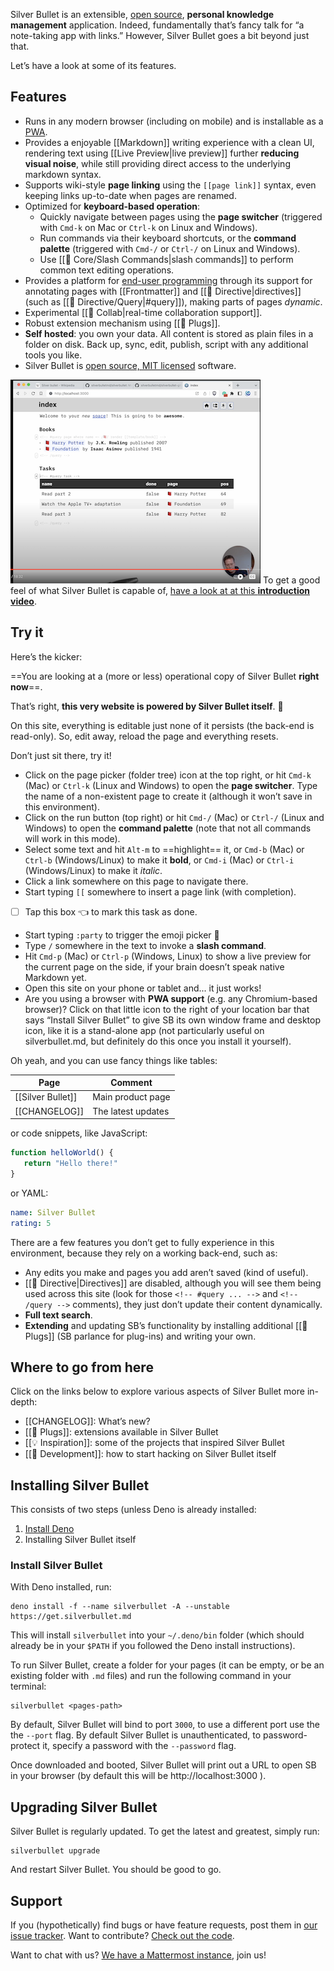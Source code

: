 Silver Bullet is an extensible, [open source](https://github.com/silverbulletmd/silverbullet), **personal
knowledge management** application. Indeed, fundamentally that’s fancy talk for “a note-taking app with links.” However, Silver Bullet goes a bit beyond just that.

Let’s have a look at some of its features.

## Features
* Runs in any modern browser (including on mobile) and is installable as a [PWA](https://web.dev/progressive-web-apps/).
* Provides a enjoyable [[Markdown]] writing experience with a clean UI, rendering text using [[Live Preview|live preview]] further **reducing visual noise**, while still providing direct access to the underlying markdown syntax.
* Supports wiki-style **page linking** using the `[[page link]]` syntax, even keeping links up-to-date when pages are renamed.
* Optimized for **keyboard-based operation**:
  * Quickly navigate between pages using the **page switcher** (triggered with `Cmd-k` on Mac or `Ctrl-k` on Linux and Windows).
  * Run commands via their keyboard shortcuts, or the **command palette** (triggered with `Cmd-/` or `Ctrl-/` on Linux and Windows).
  * Use [[🔌 Core/Slash Commands|slash commands]] to perform common text editing operations.
* Provides a platform for [end-user programming](https://www.inkandswitch.com/end-user-programming/) through its support for annotating pages with [[Frontmatter]] and [[🔌 Directive|directives]] (such as [[🔌 Directive/Query|#query]]), making parts of pages _dynamic_.
* Experimental [[🔌 Collab|real-time collaboration support]].
* Robust extension mechanism using [[🔌 Plugs]].
* **Self hosted**: you own your data. All content is stored as plain files in a folder on disk. Back up, sync, edit, publish, script with any additional tools you like.
* Silver Bullet is [open source, MIT licensed](https://github.com/silverbulletmd/silverbullet) software.

![Screencast screenshot](demo-video-screenshot.png)
To get a good feel of what Silver Bullet is capable of, [have a look at at this **introduction video**](https://youtu.be/VemS-cqAD5k).

## Try it
Here’s the kicker:

==You are looking at a (more or less) operational copy of Silver Bullet **right now**==.

That’s right, **this very website is powered by Silver Bullet itself**. 🤯

On this site, everything is editable just none of it persists (the back-end is read-only). So, edit away, reload the page and everything resets.

Don’t just sit there, try it!

* Click on the page picker (folder tree) icon at the top right, or hit `Cmd-k` (Mac) or `Ctrl-k` (Linux and Windows) to open the **page switcher**. Type the name of a non-existent page to create it (although it won’t save in this environment).
* Click on the run button (top right) or hit `Cmd-/` (Mac) or `Ctrl-/` (Linux and Windows) to open the **command palette** (note that not all commands will work in this mode).
* Select some text and hit `Alt-m` to ==highlight== it, or `Cmd-b` (Mac) or `Ctrl-b` (Windows/Linux) to make it **bold**, or `Cmd-i` (Mac) or `Ctrl-i` (Windows/Linux) to make it _italic_.
* Click a link somewhere on this page to navigate there.
* Start typing `[[` somewhere to insert a page link (with completion).
* [ ] Tap this box 👈 to mark this task as done.
* Start typing `:party` to trigger the emoji picker 🎉
* Type `/` somewhere in the text to invoke a **slash command**.
* Hit `Cmd-p` (Mac) or `Ctrl-p` (Windows, Linux) to show a live preview for the current page on the side, if your brain doesn’t speak native Markdown yet.
* Open this site on your phone or tablet and... it just works!
* Are you using a browser with **PWA support** (e.g. any Chromium-based
  browser)? Click on that little icon to the right of your location bar that says “Install Silver Bullet” to give SB its own window frame and desktop icon, like it is a stand-alone app (not particularly useful on silverbullet.md, but definitely do this once you install it yourself).

Oh yeah, and you can use fancy things like tables:

| Page | Comment |
|----------|----------|
| [[Silver Bullet]] | Main product page |
| [[CHANGELOG]] | The latest updates |

or code snippets, like JavaScript:

```javascript
function helloWorld() {
   return "Hello there!"
}
```

or YAML:

```yaml
name: Silver Bullet
rating: 5
```

There are a few features you don’t get to fully experience in this environment, because they rely on a working back-end, such as:

* Any edits you make and pages you add aren’t saved (kind of useful).
* [[🔌 Directive|Directives]] are disabled, although you will see them being used across this site (look for those `<!-- #query ... -->` and `<!-- /query -->` comments), they just don’t update their content dynamically.
* **Full text search**.
* **Extending** and updating SB’s functionality by installing additional [[🔌 Plugs]] (SB parlance for plug-ins) and writing your own.

## Where to go from here
Click on the links below to explore various aspects of Silver Bullet more
in-depth:

* [[CHANGELOG]]: What’s new?
* [[🔌 Plugs]]: extensions available in Silver Bullet
* [[💡 Inspiration]]: some of the projects that inspired Silver Bullet
* [[🔨 Development]]: how to start hacking on Silver Bullet itself

## Installing Silver Bullet
This consists of two steps (unless Deno is already installed:

1. [Install Deno](https://deno.land/manual/getting_started/installation)
2. Installing Silver Bullet itself

### Install Silver Bullet
With Deno installed, run:

```shell
deno install -f --name silverbullet -A --unstable https://get.silverbullet.md
```

This will install `silverbullet` into your `~/.deno/bin` folder (which should already be in your `$PATH` if you followed the Deno install instructions).

To run Silver Bullet, create a folder for your pages (it can be empty, or be an existing folder with `.md` files) and run the following command in your terminal:

```shell
silverbullet <pages-path>
```

By default, Silver Bullet will bind to port `3000`, to use a different port use the the `--port` flag. By default Silver Bullet is unauthenticated, to password-protect it, specify a password with the `--password` flag.

Once downloaded and booted, Silver Bullet will print out a URL to open SB in your browser (by default this will be http://localhost:3000 ).

## Upgrading Silver Bullet
Silver Bullet is regularly updated. To get the latest and greatest, simply run:

```shell
silverbullet upgrade
```

And restart Silver Bullet. You should be good to go.

## Support

If you (hypothetically) find bugs or have feature requests, post them in
[our issue tracker](https://github.com/silverbulletmd/silverbullet/issues). Want to contribute? [Check out the code](https://github.com/silverbulletmd/silverbullet).

Want to chat with us? [We have a Mattermost instance](https://silverbullet.cloud.mattermost.com/), join us!
